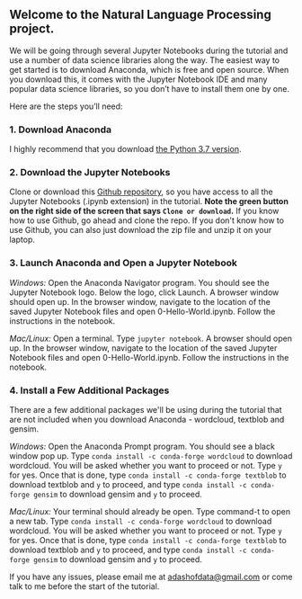 ## Welcome to the Natural Language Processing project.

We will be going through several Jupyter Notebooks during the tutorial and use a number of data science libraries along the way. The easiest way to get started is to download Anaconda, which is free and open source. When you download this, it comes with the Jupyter  Notebook IDE and many popular data science libraries, so you don’t have to install them one by one.

Here are the steps you’ll need:

### 1. Download Anaconda
I highly recommend that you download [the Python 3.7 version](https://www.anaconda.com/download/).

### 2. Download the Jupyter Notebooks
Clone or download this [Github repository](https://github.com/adashofdata/nlp-in-python-tutorial), so you have access to all the Jupyter Notebooks (.ipynb extension) in the tutorial. **Note the green button on the right side of the screen that says `Clone or download`.** If you know how to use Github, go ahead and clone the repo. If you don't know how to use Github, you can also just download the zip file and unzip it on your laptop.

### 3. Launch Anaconda and Open a Jupyter Notebook

*Windows:*
Open the Anaconda Navigator program. You should see the Jupyter Notebook logo. Below the logo, click Launch. A browser window should open up. In the browser window, navigate to the location of the saved Jupyter Notebook files and open 0-Hello-World.ipynb. Follow the instructions in the notebook.

*Mac/Linux:*
Open a terminal. Type ```jupyter notebook```. A browser should open up. In the browser window, navigate to the location of the saved Jupyter Notebook files and open 0-Hello-World.ipynb. Follow the instructions in the notebook.

### 4. Install a Few Additional Packages

There are a few additional packages we'll be using during the tutorial that are not included when you download Anaconda - wordcloud, textblob and gensim.

*Windows:*
Open the Anaconda Prompt program. You should see a black window pop up. Type `conda install -c conda-forge wordcloud` to download wordcloud. You will be asked whether you want to proceed or not. Type `y` for yes. Once that is done, type `conda install -c conda-forge textblob` to download textblob and `y` to proceed, and type `conda install -c conda-forge gensim` to download gensim and `y` to proceed.

*Mac/Linux:*
Your terminal should already be open. Type command-t to open a new tab. Type `conda install -c conda-forge wordcloud` to download wordcloud. You will be asked whether you want to proceed or not. Type `y` for yes. Once that is done, type `conda install -c conda-forge textblob` to download textblob and `y` to proceed, and type `conda install -c conda-forge gensim` to download gensim and `y` to proceed.

If you have any issues, please email me at adashofdata@gmail.com or come talk to me before the start of the tutorial.
